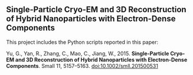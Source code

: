 ## Single-Particle Cryo-EM and 3D Reconstruction of Hybrid Nanoparticles with Electron-Dense Components

This project includes the Python scripts reported in this paper:

Yu, G., Yan, R., Zhang, C., Mao, C., Jiang, W., 2015. **Single-Particle Cryo-EM and 3D Reconstruction of Hybrid Nanoparticles with Electron-Dense Components**. Small 11, 5157–5163. [doi:10.1002/smll.201500531](http://doi.org/10.1002/smll.201500531)
